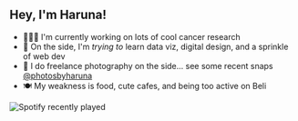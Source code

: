 ## Hey, I'm Haruna!

- 👩🏻‍💻 I'm currently working on lots of cool cancer research
- 🌱 On the side, I'm *trying to* learn data viz, digital design, and a sprinkle of web dev
- 📸 I do freelance photography on the side... see some recent snaps [@photosbyharuna](https://www.instagram.com/photosbyharuna/)
- 🍽️ My weakness is food, cute cafes, and being too active on Beli

![Spotify recently played](https://spotify-recently-played-readme.vercel.app/api?user=tro00ozidh9s0dmf67xhhoi93&count={3})

<!--
**harunatomono/harunatomono** is a ✨ _special_ ✨ repository because its `README.md` (this file) appears on your GitHub profile.

Here are some ideas to get you started:

- 🔭 I’m currently working on ...
- 🌱 I’m currently learning ...
- 👯 I’m looking to collaborate on ...
- 🤔 I’m looking for help with ...
- 💬 Ask me about ...
- 📫 How to reach me: ...
- 😄 Pronouns: ...
- ⚡ Fun fact: ...
-->

